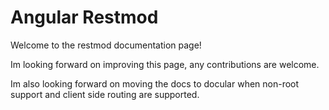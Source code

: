 Angular Restmod
===============

Welcome to the restmod documentation page!

Im looking forward on improving this page, any contributions are welcome.

Im also looking forward on moving the docs to docular when non-root support and client side routing are supported.
